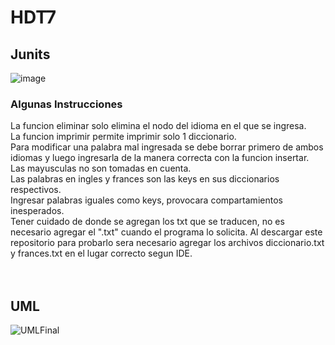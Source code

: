 # HDT7
## Junits 
![image](https://user-images.githubusercontent.com/77862762/161849228-058bb03c-4b1a-4fdd-b09a-4eb358fc4b94.png)

### Algunas Instrucciones
La funcion eliminar solo elimina el nodo del idioma en el que se ingresa. <br>
La funcion imprimir permite imprimir solo 1 diccionario. <br>
Para modificar una palabra mal ingresada se debe borrar primero de ambos idiomas y luego ingresarla de la manera correcta con la funcion insertar. <br>
Las mayusculas no son tomadas en cuenta.<br>
Las palabras en ingles y frances son las keys en sus diccionarios respectivos.<br>
Ingresar palabras iguales como keys, provocara compartamientos inesperados.<br>
Tener cuidado de donde se agregan los txt que se traducen, no es necesario agregar el ".txt" cuando el programa lo solicita. Al descargar este repositorio para probarlo sera necesario agregar los archivos diccionario.txt y frances.txt en el lugar correcto segun IDE. <br>
<br>
<br>

## UML
![UMLFinal](https://user-images.githubusercontent.com/77862762/161852285-1d92fb03-5bdd-4d3d-a953-496d7a92b7b7.png)

